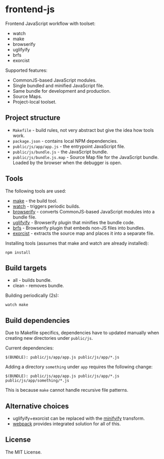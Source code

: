 # frontend-js

Frontend JavaScript workflow with toolset:

 * watch
 * make
 * browserify
 * uglifyify
 * brfs
 * exorcist

Supported features:

 * CommonJS-based JavaScript modules.
 * Single bundled and minified JavaScript file.
 * Same bundle for development and production.
 * Source Maps.
 * Project-local toolset.

## Project structure

 * `Makefile` - build rules, not very abstract but give the idea how tools work.
 * `package.json` - contains local NPM dependencies.
 * `public/js/app/app.js` - the entrypoint JavaScript file.
 * `public/js/bundle.js` - the JavaScript bundle.
 * `public/js/bundle.js.map` - Source Map file for the JavaScript bundle. Loaded by the browser
   when the debugger is open.

## Tools

The following tools are used:

 * [make](http://en.wikipedia.org/wiki/Make_%28software%29) - the build tool.
 * [watch](http://en.wikipedia.org/wiki/Watch_%28Unix%29) - triggers periodic builds.
 * [browserify](http://browserify.org/) - converts CommonJS-based JavaScript modules into a bundle file.
 * [uglifyify](https://github.com/hughsk/uglifyify) - Browserify plugin that minifies the bundle code.
 * [brfs](https://github.com/substack/brfs) - Browserify plugin that embeds non-JS files into bundles.
 * [exorcist](https://github.com/thlorenz/exorcist) - extracts the source map and places it into a separate file.

Installing tools (assumes that make and watch are already installed):

    npm install

## Build targets

 * all - builds bundle.
 * clean - removes bundle.

Building periodically (2s):

    watch make

## Build dependencies

Due to Makefile specifics, dependencies have to updated manually when
creating new directories under `public/js`.

Current dependencies:

    $(BUNDLE): public/js/app/app.js public/js/app/*.js

Adding a directory `something` under `app` requires the following change:

    $(BUNDLE): public/js/app/app.js public/js/app/*.js public/js/app/something/*.js

This is because `make` cannot handle recursive file patterns.

## Alternative choices

 * uglifyify+exorcist can be replaced with the [minifyify](https://github.com/ben-ng/minifyify) transform.
 * [webpack](https://github.com/webpack/webpack) provides integrated solution for all of this.

## License

The MIT License.

